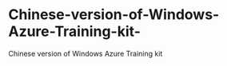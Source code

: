 Chinese-version-of-Windows-Azure-Training-kit-
==============================================

Chinese version of Windows Azure Training kit 

